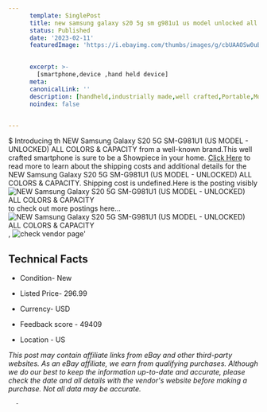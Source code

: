 ```yaml
---
      template: SinglePost
      title: new samsung galaxy s20 5g sm g981u1 us model unlocked all colors capacity
      status: Published
      date: '2023-02-11'
      featuredImage: 'https://i.ebayimg.com/thumbs/images/g/cbUAAOSw0uBjjj-Q/s-l225.jpg'
       

      excerpt: >-
        [smartphone,device ,hand held device]
      meta:
      canonicalLink: ''
      description: [handheld,industrially made,well crafted,Portable,Mobile,Compact,Convenient,Lightweight,Maneuverable,Man-portable,Miniature,Carriable,Hand-held,Light,Holdable,Transportable,Mobile device,Pocket-sized,On-the-go,Wireless,Cordless,Compact size,Convenient size, smartphone,device ,hand held device]
      noindex: false
      

---
```

$
      Introducing th NEW Samsung Galaxy S20 5G SM-G981U1 (US MODEL - UNLOCKED) ALL COLORS & CAPACITY from a well-known brand.This well crafted smartphone is sure to be a Showpiece in your home. [Click Here](https://www.ebay.com/itm/184298657865?hash=item2ae90e5849%3Ag%3AcbUAAOSw0uBjjj-Q&mkevt=1&mkcid=1&mkrid=711-53200-19255-0&campid=%253CePNCampaignId%253E&customid=%253CreferenceId%253E&toolid=10049) to read more to learn about the shipping costs and additional details for the NEW Samsung Galaxy S20 5G SM-G981U1 (US MODEL - UNLOCKED) ALL COLORS & CAPACITY. Shipping cost is undefined.Here is the posting visibly ![NEW Samsung Galaxy S20 5G SM-G981U1 (US MODEL - UNLOCKED) ALL COLORS & CAPACITY](https://i.ebayimg.com/thumbs/images/g/cbUAAOSw0uBjjj-Q/s-l225.jpg) to check out more postings here... ![NEW Samsung Galaxy S20 5G SM-G981U1 (US MODEL - UNLOCKED) ALL COLORS & CAPACITY](https://i.ebayimg.com/images/g/cbUAAOSw0uBjjj-Q/s-l1200.jpg), ![check vendor page](https://origin-galleryplus.ebayimg.com/ws/web/184298657865_2_0_1/225x225.jpg,https://origin-galleryplus.ebayimg.com/ws/web/184298657865_3_0_1/225x225.jpg,https://origin-galleryplus.ebayimg.com/ws/web/184298657865_4_0_1/225x225.jpg,https://origin-galleryplus.ebayimg.com/ws/web/184298657865_5_0_1/225x225.jpg)'

      

 ## Technical Facts 



     
      

 - Condition- New 


      

 - Listed Price- 296.99 


      

 - Currency- USD 


      

 - Feedback score - 49409 


      

 - Location - US 


      
      

 *_This post may contain affiliate links from eBay and other third-party websites. As an eBay affiliate, we earn from qualifying purchases. Although we do our best to keep the information up-to-date and accurate, please check the date and all details with the vendor's website before making a purchase. Not all data may be accurate._*




      -
